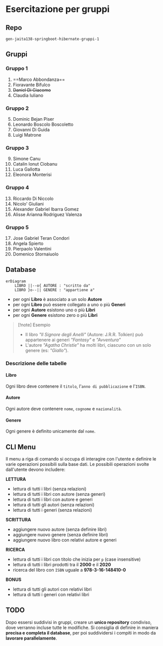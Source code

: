 # Esercitazione per gruppi
## Repo
`gen-jaita138-springboot-hibernate-gruppi-1`
## Gruppi
### Gruppo 1  
1. ==Marco Abbondanza==
2. Fioravante Bifulco  
3. ~~Daniel Di Giacomo~~  
4. Claudia Iuliano  
### Gruppo 2  
5. Dominic Bejan Piser  
6. Leonardo Boscolo Boscoletto  
7. Giovanni Di Guida  
8. Luigi Matrone  
### Gruppo 3  
9. Simone Canu  
10. Catalin Ionut Ciobanu  
11. Luca Gallotta  
12. Eleonora Monterisi  
### Gruppo 4  
13. Riccardo Di Niccolo  
14. Nicolo' Giuliani  
15. Alexander Gabriel Ibarra Gomez  
16. Alisse Arianna Rodriguez Valenza  
### Gruppo 5  
17. Jose Gabriel Teran Condori  
18. Angela Spierto  
19. Pierpaolo Valentini  
20. Domenico Stornaiuolo  
## Database
```mermaid
erDiagram
    LIBRO ||--o{ AUTORE : "scritto da"
    LIBRO }o--|| GENERE : "appartiene a"
```
- per ogni **Libro** è associato a un solo **Autore** 
- per ogni **Libro** può essere collegato a uno o più **Generi**
- per ogni **Autore** esistono uno o più **Libri**
- per ogni **Genere** esistono zero o più **Libri**

> [!note] Esempio
> -  Il libro _"Il Signore degli Anelli"_ (Autore: J.R.R. Tolkien) può appartenere ai generi _"Fantasy"_ e _"Avventura"_
> - L'autore _"Agatha Christie"_ ha molti libri, ciascuno con un solo genere (es: _"Giallo"_).
### Descrizione delle tabelle
#### Libro
Ogni libro deve contenere il `titolo`, l'`anno di pubblicazione` e l'`ISBN`.
#### Autore
Ogni autore deve contenere `nome`, `cognome` e `nazionalità`.
#### Genere
Ogni genere è definito unicamente dal `nome`.

## CLI Menu
Il menu a riga di comando si occupa di interagire con l'utente e definire le varie operazioni possibili sulla base dati. Le possibili operazioni svolte dall'utente devono includere:

**LETTURA**
- lettura di tutti i libri (senza relazioni)
- lettura di tutti i libri con autore (senza generi)
- lettura di tutti i libri con autore e generi
- lettura di tutti gli autori (senza relazioni)
- lettura di tutti i generi (senza relazioni)

**SCRITTURA**
- aggiungere nuovo autore (senza definire libri)
- aggiungere nuovo genere (senza definire libri)
- aggiungere nuovo libro con relativi autore e generi

**RICERCA**
- lettura di tutti i libri con titolo che inizia per `p` (case insensitive)
- lettura di tutti i libri prodotti tra il **2000** e il **2020**
- ricerca del libro con `ISBN` uguale a **978-3-16-148410-0**

**BONUS**
- lettura di tutti gli autori con relativi libri 
- lettura di tutti i generi con relativi libri

## TODO
Dopo essersi suddivisi in gruppi, creare un **unico repository** condiviso, dove verranno incluse tutte le modifiche. Si consiglia di definire in maniera **precisa e completa il database**, per poi suddividersi i compiti in modo da **lavorare parallelamente**.